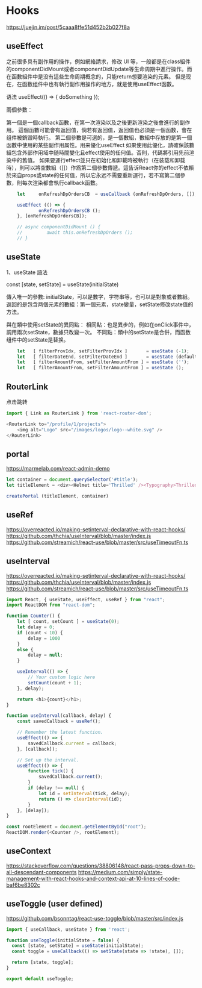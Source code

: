 # Hooks

<https://juejin.im/post/5caaa8ffe51d452b2b027f8a>

## useEffect

之前很多具有副作用的操作，例如網絡請求，修改 UI 等，一般都是在class組件的componentDidMount或者componentDidUpdate等生命周期中進行操作。而在函數組件中是没有這些生命周期概念的，只能return想要渲染的元素。
但是现在，在函数组件中也有執行副作用操作的地方，就是使用useEffect函數。

语法
useEffect(() => { doSomething });

兩個參數：

第一個是一個callback函數，在第一次渲染以及之後更新渲染之後會進行的副作用。
這個函數可能會有返回值，倘若有返回值，返回值也必須是一個函数，會在组件被銷毀時執行。
第二個參數是可選的，是一個數組，數組中存放的是第一個函數中使用的某些副作用属性。用来優化useEffect
如果使用此優化，請確保該數組包含外部作用域中随時間變化且effect使用的任何值。否則，代碼將引用先前渲染中的舊值。
如果要運行effect並只在初始化和卸載時被執行（在装载和卸载時），則可以將空數組（[]）作爲第二個參數傳遞。這告诉React你的effect不依賴於來自props或state的任何值，所以它永远不需要重新運行，若不寫第二個參數，則每次渲染都會執行callback函數。

```js
    let     onRefreshDpOrdersCB  = useCallback (onRefreshDpOrders, []);

    useEffect (() => {
            onRefreshDpOrdersCB ();
    }, [onRefreshDpOrdersCB]);

    // async componentDidMount () {
    //         await this.onRefreshDpOrders ();
    // }
```

## useState

1、useState
語法

const [state, setState] = useState(initialState)

傳入唯一的參數: initialState，可以是數字，字符串等，也可以是對象或者數組。
返回的是包含两個元素的數組：第一個元素，state變量，setState修改state值的方法。

與在類中使用setState的異同點：
相同點：也是異步的，例如在onClick事件中，調用兩次setState，數據只改變一次。
不同點：類中的setState是合併，而函数组件中的setState是替换。

```js
    let   [ filterProvIdx, setFilterProvIdx ]       = useState (-1);            // init number
    let   [ filterDateEnd, setFilterDateEnd ]       = useState (defaultEnd);    // use a variable to initiate
    let   [ filterAmountFrom, setFilterAmountFrom ] = useState ('');            // init tring
    let   [ filterAmountFrom, setFilterAmountFrom ] = useState ();              // init undefined
```

## RouterLink

点击跳转

```js
import { Link as RouterLink } from 'react-router-dom';

<RouterLink to="/profile/1/projects">
    <img alt="Logo" src="/images/logos/logo--white.svg" />
</RouterLink>

```

## portal

<https://marmelab.com/react-admin-demo>

```js
let container = document.querySelector('#title');
let titleElement = <div><Helmet title='Thrilled' /><Typography>Thrilled</Typography></div>

createPortal (titleElement, container)
```

## useRef

<https://overreacted.io/making-setinterval-declarative-with-react-hooks/>
<https://github.com/thchia/useInterval/blob/master/index.js>
<https://github.com/streamich/react-use/blob/master/src/useTimeoutFn.ts>

## useInterval

<https://overreacted.io/making-setinterval-declarative-with-react-hooks/>
<https://github.com/thchia/useInterval/blob/master/index.js>
<https://github.com/streamich/react-use/blob/master/src/useTimeoutFn.ts>

```js
import React, { useState, useEffect, useRef } from "react";
import ReactDOM from "react-dom";

function Counter() {
    let [ count, setCount ] = useState(0);
    let delay = 0;
    if (count < 10) {
        delay = 1000
    }
    else {
        delay = null;
    }

    useInterval(() => {
        // Your custom logic here
        setCount(count + 1);
    }, delay);

    return <h1>{count}</h1>;
}

function useInterval(callback, delay) {
    const savedCallback = useRef();

    // Remember the latest function.
    useEffect(() => {
        savedCallback.current = callback;
    }, [callback]);

    // Set up the interval.
    useEffect(() => {
        function tick() {
            savedCallback.current();
        }
        if (delay !== null) {
            let id = setInterval(tick, delay);
            return () => clearInterval(id);
        }
    }, [delay]);
}

const rootElement = document.getElementById("root");
ReactDOM.render(<Counter />, rootElement);
```

## useContext

<https://stackoverflow.com/questions/38806148/react-pass-props-down-to-all-descendant-components>
<https://medium.com/simply/state-management-with-react-hooks-and-context-api-at-10-lines-of-code-baf6be8302c>

## useToggle (user defined)

<https://github.com/bsonntag/react-use-toggle/blob/master/src/index.js>

```js
import { useCallback, useState } from 'react';

function useToggle(initialState = false) {
  const [state, setState] = useState(initialState);
  const toggle = useCallback(() => setState(state => !state), []);

  return [state, toggle];
}

export default useToggle;
```
